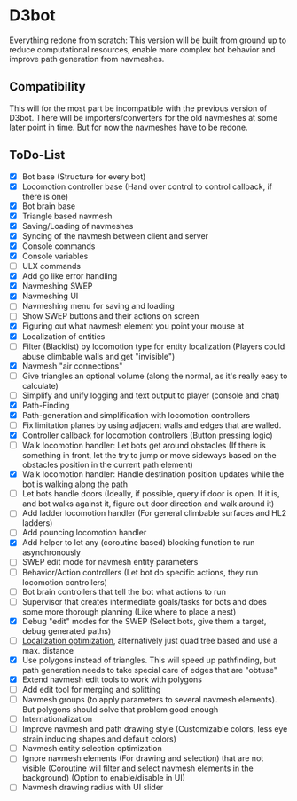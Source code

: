 # D3bot

Everything redone from scratch:
This version will be built from ground up to reduce computational resources, enable more complex bot behavior and improve path generation from navmeshes.

## Compatibility

This will for the most part be incompatible with the previous version of D3bot.
There will be importers/converters for the old navmeshes at some later point in time. But for now the navmeshes have to be redone.

## ToDo-List

- [X] Bot base (Structure for every bot)
- [X] Locomotion controller base (Hand over control to control callback, if there is one)
- [X] Bot brain base
- [X] Triangle based navmesh
- [X] Saving/Loading of navmeshes
- [X] Syncing of the navmesh between client and server
- [X] Console commands
- [X] Console variables
- [ ] ULX commands
- [X] Add go like error handling
- [X] Navmeshing SWEP
- [X] Navmeshing UI
- [ ] Navmeshing menu for saving and loading
- [ ] Show SWEP buttons and their actions on screen
- [X] Figuring out what navmesh element you point your mouse at
- [X] Localization of entities
- [ ] Filter (Blacklist) by locomotion type for entity localization (Players could abuse climbable walls and get "invisible")
- [X] Navmesh "air connections"
- [ ] Give triangles an optional volume (along the normal, as it's really easy to calculate)
- [ ] Simplify and unify logging and text output to player (console and chat)
- [X] Path-Finding
- [X] Path-generation and simplification with locomotion controllers
- [ ] Fix limitation planes by using adjacent walls and edges that are walled.
- [X] Controller callback for locomotion controllers (Button pressing logic)
- [ ] Walk locomotion handler: Let bots get around obstacles (If there is something in front, let the try to jump or move sideways based on the obstacles position in the current path element)
- [X] Walk locomotion handler: Handle destination position updates while the bot is walking along the path
- [ ] Let bots handle doors (Ideally, if possible, query if door is open. If it is, and bot walks against it, figure out door direction and walk around it)
- [ ] Add ladder locomotion handler (For general climbable surfaces and HL2 ladders)
- [ ] Add pouncing locomotion handler
- [X] Add helper to let any (coroutine based) blocking function to run asynchronously
- [ ] SWEP edit mode for navmesh entity parameters
- [ ] Behavior/Action controllers (Let bot do specific actions, they run locomotion controllers)
- [ ] Bot brain controllers that tell the bot what actions to run
- [ ] Supervisor that creates intermediate goals/tasks for bots and does some more thorough planning (Like where to place a nest)
- [X] Debug "edit" modes for the SWEP (Select bots, give them a target, debug generated paths)
- [ ] [Localization optimization](documentation/lookup-acceleration/README.md), alternatively just quad tree based and use a max. distance
- [X] Use polygons instead of triangles. This will speed up pathfinding, but path generation needs to take special care of edges that are "obtuse"
- [X] Extend navmesh edit tools to work with polygons
- [ ] Add edit tool for merging and splitting
- [ ] Navmesh groups (to apply parameters to several navmesh elements). But polygons should solve that problem good enough
- [ ] Internationalization
- [ ] Improve navmesh and path drawing style (Customizable colors, less eye strain inducing shapes and default colors)
- [ ] Navmesh entity selection optimization
- [ ] Ignore navmesh elements (For drawing and selection) that are not visible (Coroutine will filter and select navmesh elements in the background) (Option to enable/disable in UI)
- [ ] Navmesh drawing radius with UI slider
